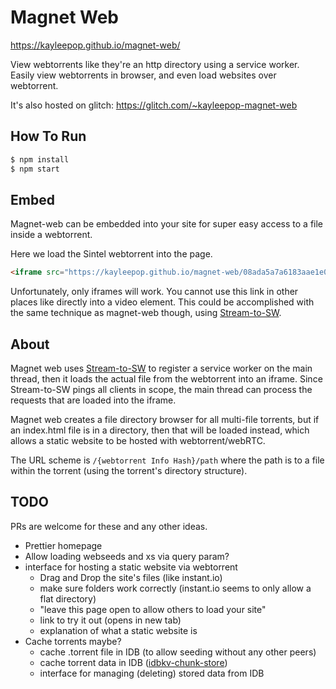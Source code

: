 # Magnet Web

https://kayleepop.github.io/magnet-web/

View webtorrents like they're an http directory using a service worker. Easily view webtorrents in browser, and even load websites over webtorrent.

It's also hosted on glitch: https://glitch.com/~kayleepop-magnet-web

## How To Run

``` bash
$ npm install
$ npm start
```

## Embed

Magnet-web can be embedded into your site for super easy access to a file inside a webtorrent.

Here we load the Sintel webtorrent into the page.
``` html
<iframe src="https://kayleepop.github.io/magnet-web/08ada5a7a6183aae1e09d831df6748d566095a10/Sintel.mp4"></iframe>
```

Unfortunately, only iframes will work. You cannot use this link in other places like directly into a video element. This could be accomplished with the same technique as magnet-web though, using [Stream-to-SW](https://github.com/KayleePop/stream-to-sw).

## About

Magnet web uses [Stream-to-SW](https://github.com/KayleePop/stream-to-sw) to register a service worker on the main thread, then it loads the actual file from the webtorrent into an iframe. Since Stream-to-SW pings all clients in scope, the main thread can process the requests that are loaded into the iframe.

Magnet web creates a file directory browser for all multi-file torrents, but if an index.html file is in a directory, then that will be loaded instead, which allows a static website to be hosted with webtorrent/webRTC.

The URL scheme is `/{webtorrent Info Hash}/path` where the path is to a file within the torrent (using the torrent's directory structure).

## TODO

PRs are welcome for these and any other ideas.

- Prettier homepage
- Allow loading webseeds and xs via query param?
- interface for hosting a static website via webtorrent
  - Drag and Drop the site's files (like instant.io)
  - make sure folders work correctly (instant.io seems to only allow a flat directory)
  - "leave this page open to allow others to load your site"
  - link to try it out (opens in new tab)
  - explanation of what a static website is
- Cache torrents maybe?
  - cache .torrent file in IDB (to allow seeding without any other peers)
  - cache torrent data in IDB ([idbkv-chunk-store](https://github.com/KayleePop/idbkv-chunk-store))
  - interface for managing (deleting) stored data from IDB
